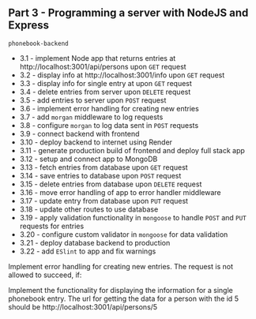 ## Part 3 - Programming a server with NodeJS and Express

`phonebook-backend`
- 3.1 - implement Node app that returns entries at http://localhost:3001/api/persons upon `GET` request
- 3.2 - display info at http://localhost:3001/info upon `GET` request
- 3.3 - display info for single entry at upon `GET` request
- 3.4 - delete entries from server upon `DELETE` request
- 3.5 - add entries to server upon `POST` request
- 3.6 - implement error handling for creating new entries
- 3.7 - add `morgan` middleware to log requests
- 3.8 - configure `morgan` to log data sent in `POST` requests
- 3.9 - connect backend with frontend
- 3.10 - deploy backend to internet using Render
- 3.11 - generate production build of frontend and deploy full stack app
- 3.12 - setup and connect app to MongoDB
- 3.13 - fetch entries from database upon `GET` request
- 3.14 - save entries to database upon `POST` request
- 3.15 - delete entries from database upon `DELETE` request
- 3.16 - move error handling of app to error handler middleware
- 3.17 - update entry from database upon `PUT` request
- 3.18 - update other routes to use database
- 3.19 - apply validation functionality in `mongoose` to handle `POST` and `PUT` requests for entries
- 3.20 - configure custom validator in `mongoose` for data validation
- 3.21 - deploy database backend to production
- 3.22 - add `ESlint` to app and fix warnings

















Implement error handling for creating new entries. The request is not allowed to succeed, if:

Implement the functionality for displaying the information for a single phonebook entry. The url for getting the data for a person with the id 5 should be http://localhost:3001/api/persons/5